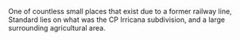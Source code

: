 One of countless small places that exist due to a former railway line, Standard lies on what was the CP Irricana subdivision, and a large surrounding agricultural area. 
